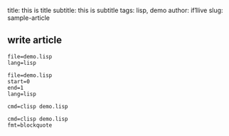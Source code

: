 title: this is title
subtitle: this is subtitle
tags: lisp, demo
author: if1live
slug: sample-article

## write article

~~~maya:view
file=demo.lisp
lang=lisp
~~~

~~~maya:view
file=demo.lisp
start=0
end=1
lang=lisp
~~~

~~~maya:execute
cmd=clisp demo.lisp
~~~

~~~maya:execute
cmd=clisp demo.lisp
fmt=blockquote
~~~
